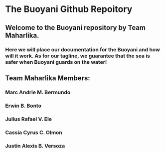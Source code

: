 # The Buoyani Github Repoitory

## Welcome to the Buoyani repository by Team Maharlika.
### Here we will place our documentation for the Buoyani and how will it work. As for our tagline, we guarantee that the sea is safer when Buoyani guards on the water!

## Team Maharlika Members:
### Marc Andrie M. Bermundo
### Erwin B. Bonto
### Julius Rafael V. Ele
### Cassia Cyrus C. Olmon
### Justin Alexis B. Versoza
